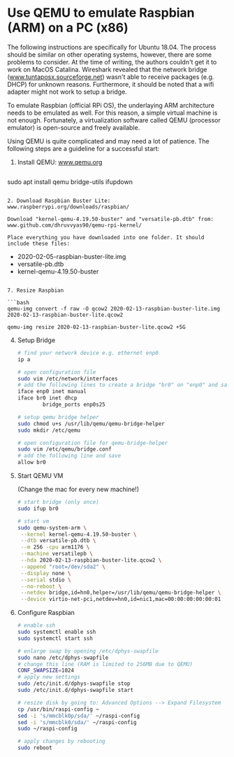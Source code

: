 # Use QEMU to emulate Raspbian (ARM) on a PC (x86)

The following instructions are specifically for Ubuntu 18.04. The process should be similar on other operating systems, however, there are some problems to consider. At the time of writing, the authors couldn't get it to work on MacOS Catalina. Wireshark revealed that the network bridge (www.tuntaposx.sourceforge.net) wasn't able to receive packages (e.g. DHCP) for unknown reasons. Furthermore, it should be noted that a wifi adapter might not work to setup a bridge.

To emulate Raspbian (official RPi OS), the underlaying ARM architecture needs to be emulated as well. For this reason, a simple virtual machine is not enough. Fortunately, a virtualization software called QEMU (processor emulator) is open-source and freely available.

Using QEMU is quite complicated and may need a lot of patience. The following steps are a guideline for a successful start:

1. Install QEMU: www.qemu.org

   ```bash
sudo apt install qemu bridge-utils ifupdown
   ```
   
2. Download Raspbian Buster Lite: www.raspberrypi.org/downloads/raspbian/

   Download "kernel-qemu-4.19.50-buster" and "versatile-pb.dtb" from: www.github.com/dhruvvyas90/qemu-rpi-kernel/

   Place everything you have downloaded into one folder. It should include these files:

   ```
   - 2020-02-05-raspbian-buster-lite.img
   - versatile-pb.dtb
   - kernel-qemu-4.19.50-buster
   ```

7. Resize Raspbian

   ```bash
   qemu-img convert -f raw -O qcow2 2020-02-13-raspbian-buster-lite.img 2020-02-13-raspbian-buster-lite.qcow2
   
   qemu-img resize 2020-02-13-raspbian-buster-lite.qcow2 +5G
   ```

4. Setup Bridge

   ```bash
   # find your network device e.g. ethernet enp0
   ip a
   
   # open configuration file
   sudo vim /etc/network/interfaces
   # add the following lines to create a bridge "br0" on "enp0" and save
   iface enp0 inet manual
   iface br0 inet dhcp
           bridge_ports enp0s25
   
   # setup qemu bridge helper
   sudo chmod u+s /usr/lib/qemu/qemu-bridge-helper
   sudo mkdir /etc/qemu
   
   # open configuration file for qemu-bridge-helper
   sudo vim /etc/qemu/bridge.conf
   # add the following line and save
   allow br0
   ```

5. Start QEMU VM

   (Change the mac for every new machine!)

   ```bash
   # start bridge (only once)
   sudo ifup br0
   
   # start vm
   sudo qemu-system-arm \
   	--kernel kernel-qemu-4.19.50-buster \
   	--dtb versatile-pb.dtb \
   	--m 256 -cpu arm1176 \
   	--machine versatilepb \
   	--hda 2020-02-13-raspbian-buster-lite.qcow2 \
   	--append "root=/dev/sda2" \
   	--display none \
   	--serial stdio \
   	--no-reboot \
   	--netdev bridge,id=hn0,helper=/usr/lib/qemu/qemu-bridge-helper \
   	--device virtio-net-pci,netdev=hn0,id=nic1,mac=00:00:00:00:00:01
   ```

6. Configure Raspbian

   ```bash
   # enable ssh
   sudo systemctl enable ssh
   sudo systemctl start ssh
   
   # enlarge swap by opening /etc/dphys-swapfile
   sudo nano /etc/dphys-swapfile
   # change this line (RAM is limited to 256MB due to QEMU)
   CONF_SWAPSIZE=1024
   # apply new settings
   sudo /etc/init.d/dphys-swapfile stop
   sudo /etc/init.d/dphys-swapfile start
   
   # resize disk by going to: Advanced Options --> Expand Filesystem
   cp /usr/bin/raspi-config ~
   sed -i 's/mmcblk0p/sda/' ~/raspi-config
   sed -i 's/mmcblk0/sda/' ~/raspi-config
   sudo ~/raspi-config
   
   # apply changes by rebooting
   sudo reboot
   ```
